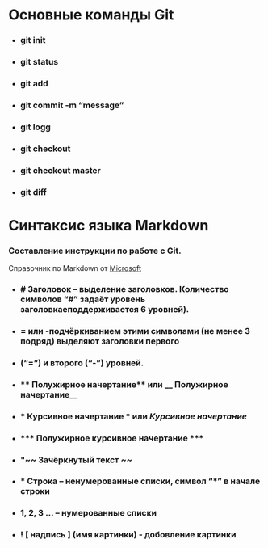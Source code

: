 # Основные команды Git

* ### git init

* ### git status 

 * ### git add 

* ### git commit -m “message” 

* ### git logg 

* ### git checkout

* ### git checkout master

* ### git diff


# Синтаксис языка Markdown
### Составление инструкции по работе с Git.
Справочник по Markdown от    [ Microsoft ](https://docs.microsoft.com/ru-ru/contribute/markdown-reference)
* ###  # Заголовок – выделение заголовков. Количество символов “#” задаёт уровень заголовкаeподдерживается 6 уровней).
* ### = или -подчёркиванием этими символами (не менее 3 подряд) выделяют заголовки первого
* ### (“=”) и второго (“-”) уровней.
* ### ** Полужирное начертание** или __ Полужирное начертание__
* ### * Курсивное начертание * или _Курсивное начертание_
* ### *** Полужирное курсивное начертание ***
* ### "~~ Зачёркнутый текст ~~
* ### * Строка – ненумерованные списки, символ “*” в начале строки
* ### 1, 2, 3 … – нумерованные списки
* ### ! [ надпись ] (имя картинки) - добовление картинки 
